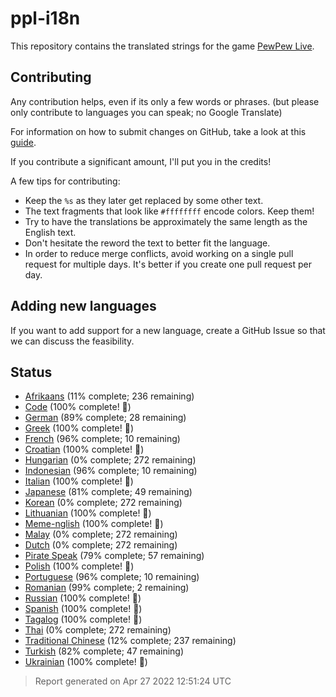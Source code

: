 [//]: # "This file is automatically generated by generate_readme.py"
# ppl-i18n
This repository contains the translated strings for the game [PewPew Live](https://pewpew.live).
## Contributing
Any contribution helps, even if its only a few words or phrases.
(but please only contribute to languages you can speak; no Google Translate)

For information on how to submit changes on GitHub, take a look at this [guide](https://docs.github.com/en/free-pro-team@latest/github/managing-files-in-a-repository/editing-files-in-another-users-repository).

If you contribute a significant amount, I'll put you in the credits!

A few tips for contributing:
* Keep the `%s` as they later get replaced by some other text.
* The text fragments that look like `#ffffffff` encode colors. Keep them!
* Try to have the translations be approximately the same length as the English text.
* Don't hesitate the reword the text to better fit the language.
* In order to reduce merge conflicts, avoid working on a single pull request for multiple days. It's better if you create one pull request per day.
## Adding new languages
If you want to add support for a new language, create a GitHub Issue so that we can discuss
the feasibility.
## Status
* [Afrikaans](/translations/afr.po) (11% complete; 236 remaining)
* [Code](/translations/code.po) (100% complete! 🎉)
* [German](/translations/deu.po) (89% complete; 28 remaining)
* [Greek](/translations/gre.po) (100% complete! 🎉)
* [French](/translations/fra.po) (96% complete; 10 remaining)
* [Croatian](/translations/hrv.po) (100% complete! 🎉)
* [Hungarian](/translations/hun.po) (0% complete; 272 remaining)
* [Indonesian](/translations/ind.po) (96% complete; 10 remaining)
* [Italian](/translations/ita.po) (100% complete! 🎉)
* [Japanese](/translations/jpn.po) (81% complete; 49 remaining)
* [Korean](/translations/kor.po) (0% complete; 272 remaining)
* [Lithuanian](/translations/lit.po) (100% complete! 🎉)
* [Meme-nglish](/translations/meme.po) (100% complete! 🎉)
* [Malay](/translations/msa.po) (0% complete; 272 remaining)
* [Dutch](/translations/nld.po) (0% complete; 272 remaining)
* [Pirate Speak](/translations/pirate.po) (79% complete; 57 remaining)
* [Polish](/translations/pol.po) (100% complete! 🎉)
* [Portuguese](/translations/por.po) (96% complete; 10 remaining)
* [Romanian](/translations/ron.po) (99% complete; 2 remaining)
* [Russian](/translations/rus.po) (100% complete! 🎉)
* [Spanish](/translations/spa.po) (100% complete! 🎉)
* [Tagalog](/translations/tgl.po) (100% complete! 🎉)
* [Thai](/translations/tha.po) (0% complete; 272 remaining)
* [Traditional Chinese](/translations/cht.po) (12% complete; 237 remaining)
* [Turkish](/translations/tur.po) (82% complete; 47 remaining)
* [Ukrainian](/translations/ukr.po) (100% complete! 🎉)
> Report generated on Apr 27 2022 12:51:24 UTC